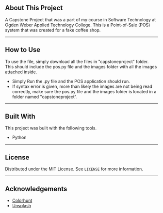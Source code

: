 ## About This Project

A Capstone Project that was a part of my course in Software Technology at Ogden Weber Applied Technology College. This is a Point-of-Sale (POS) system
that was created for a fake coffee shop.

---

## How to Use

To use the file, simply download all the files in "capstoneproject" folder. This should include the pos.py file and the images folder with all the 
images attached inside.

* Simply Run the .py file and the POS application should run.
* If syntax error is given, more than likely the images are not being read correctly, make sure the pos.py file and the images folder is located in a folder named "capstoneproject".

---

## Built With

This project was built with the following tools.

* Python

---

## License

Distributed under the MIT License. See `LICENSE` for more information.

---

## Acknowledgements

* [Colorhunt](https://colorhunt.co/)
* [Unsplash](https://unsplash.com/)

